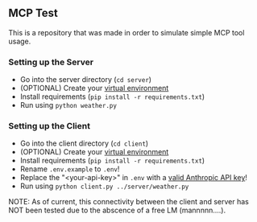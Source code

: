 ## MCP Test
This is a repository that was made in order to simulate simple MCP tool usage.

### Setting up the Server
- Go into the server directory (``cd server``)
- (OPTIONAL) Create your [virtual environment](https://docs.python.org/3/library/venv.html)
- Install requirements (``pip install -r requirements.txt``)
- Run using ``python weather.py``

### Setting up the Client
- Go into the client directory (``cd client``)
- (OPTIONAL) Create your [virtual environment](https://docs.python.org/3/library/venv.html)
- Install requirements (``pip install -r requirements.txt``)
- Rename ``.env.example`` to ``.env``!
- Replace the "\<your-api-key\>" in `.env` with a [valid Anthropic API key](https://console.anthropic.com)!
- Run using ``python client.py ../server/weather.py``

NOTE: As of current, this connectivity between the client and server has NOT been tested due to the abscence of a free LM (mannnnn....).